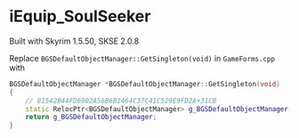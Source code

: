 # iEquip_SoulSeeker

Built with Skyrim 1.5.50, SKSE 2.0.8

Replace `BGSDefaultObjectManager::GetSingleton(void)` in `GameForms.cpp` with
```cpp
BGSDefaultObjectManager *BGSDefaultObjectManager::GetSingleton(void)
{
	// 81542B44FD6902A56B6B1464C37C41C529E9FD2A+31CB
	static RelocPtr<BGSDefaultObjectManager> g_BGSDefaultObjectManager(0x01EE4710);
	return g_BGSDefaultObjectManager;
}
```